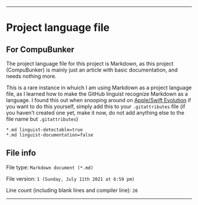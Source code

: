 
***

# Project language file

## For CompuBunker

The project language file for this project is Markdown, as this project (CompuBunker) is mainly just an article with basic documentation, and needs nothing more.

This is a rare instance in whuich I am using Markdown as a project language file, as I learned how to make the GitHub linguist recognize Markdown as a language. I found this out when snooping around on [Apple/Swift Evolution](https://github.com/apple/swift-evolution/blob/main/.gitattributes) if you want to do this yourself, simply add this to your `.gitattributes` file (if you haven't created one yet, make it now, do not add anything else to the file name but `.gitattributes`)

```gitattributes
*.md linguist-detectable=true
*.md linguist-documentation=false
```

## File info

File type: `Markdown document (*.md)`

File version: `1 (Sunday, July 11th 2021 at 6:59 pm)`

Line count (including blank lines and compiler line): `26`

***
